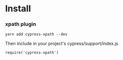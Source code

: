 # Install
### xpath plugin
```
yarn add cypress-xpath --dev
```
Then include in your project's cypress/support/index.js

```
require('cypress-xpath')
```
